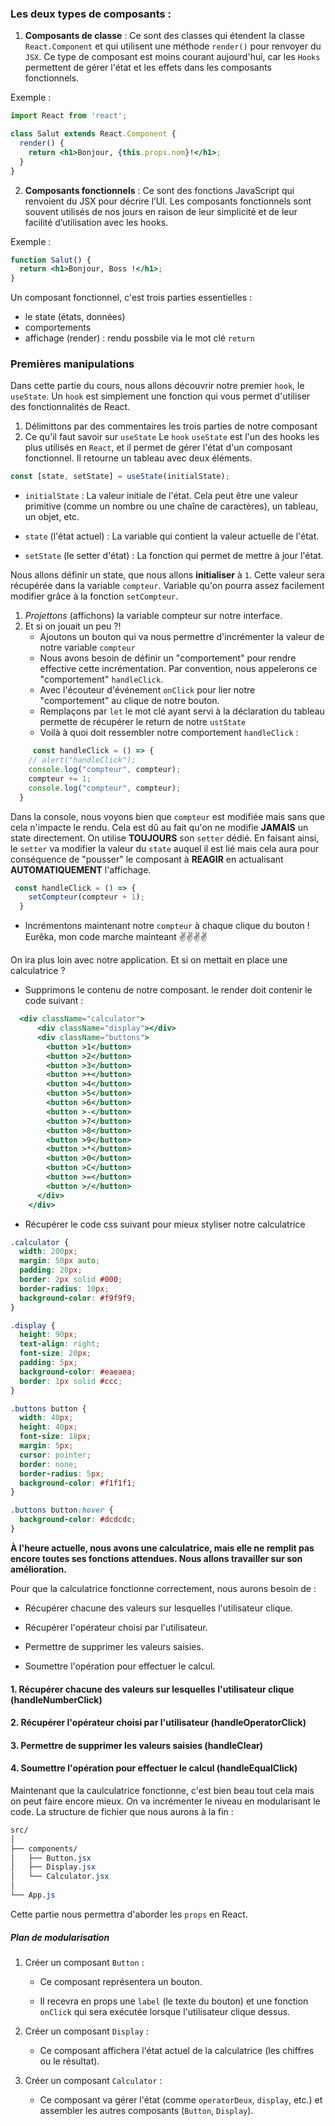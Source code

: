 ### Les deux types de composants :

1. **Composants de classe** : Ce sont des classes qui étendent la classe `React.Component` et qui utilisent une méthode `render()` pour renvoyer du `JSX`. Ce type de composant est moins courant aujourd'hui, car les `Hooks` permettent de gérer l'état et les effets dans les composants fonctionnels. 
 
Exemple :

```jsx
import React from 'react';

class Salut extends React.Component {
  render() {
    return <h1>Bonjour, {this.props.nom}!</h1>;
  }
}

```
2. **Composants fonctionnels** : Ce sont des fonctions JavaScript qui renvoient du JSX pour décrire l’UI. Les composants fonctionnels sont souvent utilisés de nos jours en raison de leur simplicité et de leur facilité d’utilisation avec les hooks. 
   
Exemple :
 
```jsx
function Salut() {
  return <h1>Bonjour, Boss !</h1>;
}

```

Un composant fonctionnel, c'est trois parties essentielles : 
* le state (états, données)
* comportements
* affichage (render) : rendu possbile via le mot clé `return`

### Premières manipulations
Dans cette partie du cours, nous allons découvrir notre premier `hook`, le `useState`.
Un `hook` est simplement une fonction qui vous permet d'utiliser des fonctionnalités de React. 

1. Délimittons par des commentaires les trois parties de notre composant
2. Ce qu'il faut savoir sur `useState`
Le `hook` `useState` est l'un des hooks les plus utilisés en `React`, et il permet de gérer l'état d'un composant fonctionnel. Il retourne un tableau avec deux éléments.


```jsx
const [state, setState] = useState(initialState);
``` 
* `initialState` : La valeur initiale de l'état. Cela peut être une valeur primitive (comme un nombre ou une chaîne de caractères), un tableau, un objet, etc.

* `state` (l'état actuel) : La variable qui contient la valeur actuelle de l'état.

* `setState` (le setter d'état) : La fonction qui permet de mettre à jour l'état.

Nous allons définir un state, que nous allons **initialiser** à `1`. Cette valeur sera récupérée dans la variable `compteur`. Variable qu'on pourra assez facilement modifier grâce à la fonction `setCompteur`.

1. *Projettons* (affichons) la variable compteur sur notre interface. 
2. Et si on jouait un peu ?! 
   * Ajoutons un bouton qui va nous permettre d'incrémenter la valeur de notre variable `compteur`
   * Nous avons besoin de définir un "comportement" pour rendre effective cette incrémentation. Par convention, nous appelerons ce "comportement" `handleClick`.
   * Avec l'écouteur d'événement `onClick` pour lier notre "comportement" au clique de notre bouton.
   * Remplaçons par `let` le mot clé ayant servi à la déclaration du tableau permette de récupérer le return de notre `ustState`
   * Voilà à quoi doit ressembler notre comportement `handleClick` : 
```jsx
     const handleClick = () => {
    // alert("handleClick");
    console.log("compteur", compteur);
    compteur += 1;
    console.log("compteur", compteur);
  }
``` 
Dans la console, nous voyons bien que `compteur` est modifiée mais sans que cela n'impacte le rendu. Cela est dû au fait qu'on ne modifie **JAMAIS** un state directement. On utilise **TOUJOURS** son `setter` dédié. En faisant ainsi, le `setter` va modifier la valeur du `state` auquel il est lié mais cela aura pour conséquence de "pousser" le composant à **REAGIR** en actualisant **AUTOMATIQUEMENT** l'affichage. 


```jsx
 const handleClick = () => {
    setCompteur(compteur + 1);
  }
```
   * Incrémentons maintenant notre `compteur` à chaque clique du bouton ! Eurêka, mon code marche mainteant ✌✌✌✌

On ira plus loin avec notre application. Et si on mettait en place une calculatrice ?

* Supprimons le contenu de notre composant. le render doit contenir le code suivant : 
 
```jsx
  <div className="calculator">
      <div className="display"></div>
      <div className="buttons">
        <button >1</button>
        <button >2</button>
        <button >3</button>
        <button >+</button>
        <button >4</button>
        <button >5</button>
        <button >6</button>
        <button >-</button>
        <button >7</button>
        <button >8</button>
        <button >9</button>
        <button >*</button>
        <button >0</button>
        <button >C</button>
        <button >=</button>
        <button >/</button>
      </div>
    </div> 
``` 

* Récupérer le code css suivant pour mieux styliser notre calculatrice 

```css 
.calculator {
  width: 200px;
  margin: 50px auto;
  padding: 20px;
  border: 2px solid #000;
  border-radius: 10px;
  background-color: #f9f9f9;
}

.display {
  height: 90px;
  text-align: right;
  font-size: 20px;
  padding: 5px;
  background-color: #eaeaea;
  border: 1px solid #ccc;
}

.buttons button {
  width: 40px;
  height: 40px;
  font-size: 18px;
  margin: 5px;
  cursor: pointer;
  border: none;
  border-radius: 5px;
  background-color: #f1f1f1;
}

.buttons button:hover {
  background-color: #dcdcdc;
}
``` 

**À l'heure actuelle, nous avons une calculatrice, mais elle ne remplit pas encore toutes ses fonctions attendues. Nous allons travailler sur son amélioration.**

Pour que la calculatrice fonctionne correctement, nous aurons besoin de :

* Récupérer chacune des valeurs sur lesquelles l'utilisateur clique.

* Récupérer l'opérateur choisi par l'utilisateur.

* Permettre de supprimer les valeurs saisies.
 
* Soumettre l'opération pour effectuer le calcul.
 

  
#### 1. Récupérer chacune des valeurs sur lesquelles l'utilisateur clique (handleNumberClick)
#### 2. Récupérer l'opérateur choisi par l'utilisateur (handleOperatorClick)
#### 3. Permettre de supprimer les valeurs saisies (handleClear)
#### 4. Soumettre l'opération pour effectuer le calcul (handleEqualClick)


Maintenant que la caulculatrice fonctionne, c'est bien beau tout cela mais on peut faire encore mieux. On va incrémenter le niveau en modularisant le code. La structure de fichier que nous aurons à la fin : 

```css
src/
│
├── components/
│   ├── Button.jsx
│   ├── Display.jsx
│   └── Calculator.jsx
│
└── App.js

```
Cette partie nous permettra d'aborder les `props` en React.

##### Plan de modularisation
1. Créer un composant `Button` :
   * Ce composant représentera un bouton.

   * Il recevra en props une `label` (le texte du bouton) et une fonction `onClick` qui sera exécutée lorsque l'utilisateur clique dessus. 

2. Créer un composant `Display` :

    * Ce composant affichera l'état actuel de la calculatrice (les chiffres ou le résultat). 

3.  Créer un composant `Calculator` :

    * Ce composant va gérer l'état (comme `operatorDeux`, `display`, etc.) et assembler les autres composants (`Button`, `Display`).